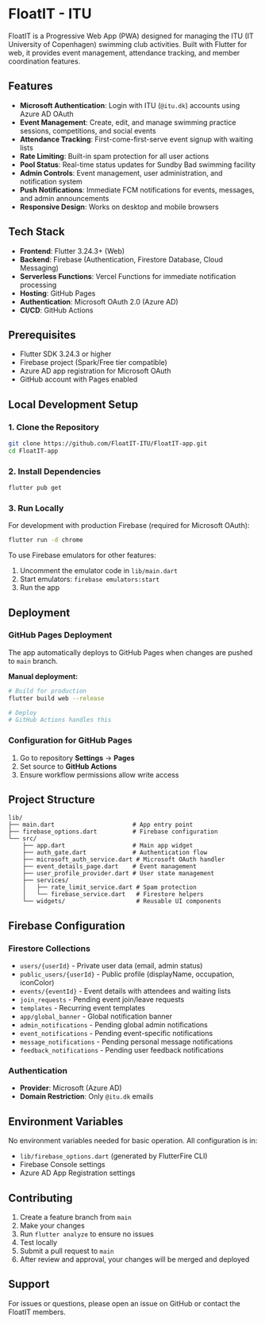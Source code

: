 # FloatIT - ITU

FloatIT is a Progressive Web App (PWA) designed for managing the ITU (IT University of Copenhagen) swimming club activities. Built with Flutter for web, it provides event management, attendance tracking, and member coordination features.

## Features

- **Microsoft Authentication**: Login with ITU (`@itu.dk`) accounts using Azure AD OAuth
- **Event Management**: Create, edit, and manage swimming practice sessions, competitions, and social events
- **Attendance Tracking**: First-come-first-serve event signup with waiting lists
- **Rate Limiting**: Built-in spam protection for all user actions
- **Pool Status**: Real-time status updates for Sundby Bad swimming facility
- **Admin Controls**: Event management, user administration, and notification system
- **Push Notifications**: Immediate FCM notifications for events, messages, and admin announcements
- **Responsive Design**: Works on desktop and mobile browsers

## Tech Stack

- **Frontend**: Flutter 3.24.3+ (Web)
- **Backend**: Firebase (Authentication, Firestore Database, Cloud Messaging)
- **Serverless Functions**: Vercel Functions for immediate notification processing
- **Hosting**: GitHub Pages
- **Authentication**: Microsoft OAuth 2.0 (Azure AD)
- **CI/CD**: GitHub Actions

## Prerequisites

- Flutter SDK 3.24.3 or higher
- Firebase project (Spark/Free tier compatible)
- Azure AD app registration for Microsoft OAuth
- GitHub account with Pages enabled

## Local Development Setup

### 1. Clone the Repository

```bash
git clone https://github.com/FloatIT-ITU/FloatIT-app.git
cd FloatIT-app
```
    
### 2. Install Dependencies

```bash
flutter pub get
```

### 3. Run Locally

For development with production Firebase (required for Microsoft OAuth):

```bash
flutter run -d chrome
```

To use Firebase emulators for other features:

1. Uncomment the emulator code in `lib/main.dart`
2. Start emulators: `firebase emulators:start`
3. Run the app

## Deployment

### GitHub Pages Deployment

The app automatically deploys to GitHub Pages when changes are pushed to `main` branch.

**Manual deployment:**

```bash
# Build for production
flutter build web --release

# Deploy
# GitHub Actions handles this
```

### Configuration for GitHub Pages

1. Go to repository **Settings** → **Pages**
2. Set source to **GitHub Actions**
3. Ensure workflow permissions allow write access

## Project Structure

```
lib/
├── main.dart                      # App entry point
├── firebase_options.dart          # Firebase configuration
└── src/
    ├── app.dart                   # Main app widget
    ├── auth_gate.dart             # Authentication flow
    ├── microsoft_auth_service.dart # Microsoft OAuth handler
    ├── event_details_page.dart    # Event management
    ├── user_profile_provider.dart # User state management
    ├── services/
    │   ├── rate_limit_service.dart # Spam protection
    │   └── firebase_service.dart   # Firestore helpers
    └── widgets/                    # Reusable UI components
```

## Firebase Configuration

### Firestore Collections

- `users/{userId}` - Private user data (email, admin status)
- `public_users/{userId}` - Public profile (displayName, occupation, iconColor)
- `events/{eventId}` - Event details with attendees and waiting lists
- `join_requests` - Pending event join/leave requests
- `templates` - Recurring event templates
- `app/global_banner` - Global notification banner
- `admin_notifications` - Pending global admin notifications
- `event_notifications` - Pending event-specific notifications
- `message_notifications` - Pending personal message notifications
- `feedback_notifications` - Pending user feedback notifications

### Authentication

- **Provider**: Microsoft (Azure AD)
- **Domain Restriction**: Only `@itu.dk` emails

## Environment Variables

No environment variables needed for basic operation. All configuration is in:
- `lib/firebase_options.dart` (generated by FlutterFire CLI)
- Firebase Console settings
- Azure AD App Registration settings

## Contributing

1. Create a feature branch from `main`
2. Make your changes
3. Run `flutter analyze` to ensure no issues
4. Test locally
5. Submit a pull request to `main`
6. After review and approval, your changes will be merged and deployed

## Support

For issues or questions, please open an issue on GitHub or contact the FloatIT members.